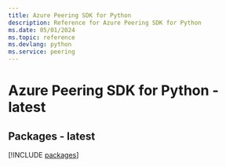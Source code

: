 ```yaml
---
title: Azure Peering SDK for Python
description: Reference for Azure Peering SDK for Python
ms.date: 05/01/2024
ms.topic: reference
ms.devlang: python
ms.service: peering
---
```

# Azure Peering SDK for Python - latest
## Packages - latest
[!INCLUDE [packages](peering-index.md)]